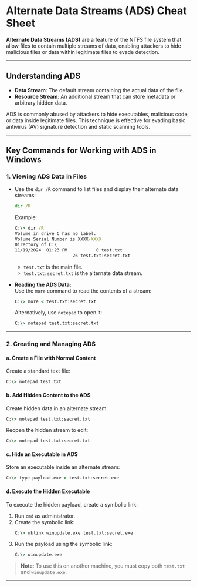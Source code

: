 # Alternate Data Streams (ADS) Cheat Sheet  

**Alternate Data Streams (ADS)** are a feature of the NTFS file system that allow files to contain multiple streams of data, enabling attackers to hide malicious files or data within legitimate files to evade detection.  

---

## **Understanding ADS**  
- **Data Stream**: The default stream containing the actual data of the file.  
- **Resource Stream**: An additional stream that can store metadata or arbitrary hidden data.  

ADS is commonly abused by attackers to hide executables, malicious code, or data inside legitimate files. This technique is effective for evading basic antivirus (AV) signature detection and static scanning tools.  

---

## **Key Commands for Working with ADS in Windows**  

### **1. Viewing ADS Data in Files**
- Use the `dir /R` command to list files and display their alternate data streams:  
  ```cmd
  dir /R
  ```
  Example:  
  ```cmd
  C:\> dir /R
  Volume in drive C has no label.
  Volume Serial Number is XXXX-XXXX
  Directory of C:\ 
  11/19/2024  01:23 PM           0 test.txt
                        26 test.txt:secret.txt
  ```
  - `test.txt` is the main file.  
  - `test.txt:secret.txt` is the alternate data stream.  

- **Reading the ADS Data:**  
  Use the `more` command to read the contents of a stream:  
  ```cmd
  C:\> more < test.txt:secret.txt
  ```
  Alternatively, use `notepad` to open it:  
  ```cmd
  C:\> notepad test.txt:secret.txt
  ```

---

### **2. Creating and Managing ADS**  

#### **a. Create a File with Normal Content**  
Create a standard text file:  
```cmd
C:\> notepad test.txt
```

#### **b. Add Hidden Content to the ADS**  
Create hidden data in an alternate stream:  
```cmd
C:\> notepad test.txt:secret.txt
```

Reopen the hidden stream to edit:  
```cmd
C:\> notepad test.txt:secret.txt
```

#### **c. Hide an Executable in ADS**  
Store an executable inside an alternate stream:  
```cmd
C:\> type payload.exe > test.txt:secret.exe
```

#### **d. Execute the Hidden Executable**  
To execute the hidden payload, create a symbolic link:  
1. Run `cmd` as administrator.  
2. Create the symbolic link:  
   ```cmd
   C:\> mklink winupdate.exe test.txt:secret.exe
   ```
3. Run the payload using the symbolic link:  
   ```cmd
   C:\> winupdate.exe
   ```

> **Note**: To use this on another machine, you must copy both `test.txt` and `winupdate.exe`.

---